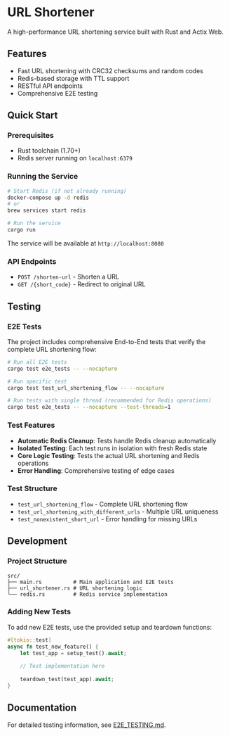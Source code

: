 # URL Shortener

A high-performance URL shortening service built with Rust and Actix Web.

## Features

- Fast URL shortening with CRC32 checksums and random codes
- Redis-based storage with TTL support
- RESTful API endpoints
- Comprehensive E2E testing

## Quick Start

### Prerequisites

- Rust toolchain (1.70+)
- Redis server running on `localhost:6379`

### Running the Service

```bash
# Start Redis (if not already running)
docker-compose up -d redis
# or
brew services start redis

# Run the service
cargo run
```

The service will be available at `http://localhost:8080`

### API Endpoints

- `POST /shorten-url` - Shorten a URL
- `GET /{short_code}` - Redirect to original URL

## Testing

### E2E Tests

The project includes comprehensive End-to-End tests that verify the complete URL shortening flow:

```bash
# Run all E2E tests
cargo test e2e_tests -- --nocapture

# Run specific test
cargo test test_url_shortening_flow -- --nocapture

# Run tests with single thread (recommended for Redis operations)
cargo test e2e_tests -- --nocapture --test-threads=1
```

### Test Features

- **Automatic Redis Cleanup**: Tests handle Redis cleanup automatically
- **Isolated Testing**: Each test runs in isolation with fresh Redis state
- **Core Logic Testing**: Tests the actual URL shortening and Redis operations
- **Error Handling**: Comprehensive testing of edge cases

### Test Structure

- `test_url_shortening_flow` - Complete URL shortening flow
- `test_url_shortening_with_different_urls` - Multiple URL uniqueness
- `test_nonexistent_short_url` - Error handling for missing URLs

## Development

### Project Structure

```
src/
├── main.rs          # Main application and E2E tests
├── url_shortener.rs # URL shortening logic
└── redis.rs         # Redis service implementation
```

### Adding New Tests

To add new E2E tests, use the provided setup and teardown functions:

```rust
#[tokio::test]
async fn test_new_feature() {
    let test_app = setup_test().await;
    
    // Test implementation here
    
    teardown_test(test_app).await;
}
```

## Documentation

For detailed testing information, see [E2E_TESTING.md](E2E_TESTING.md).
